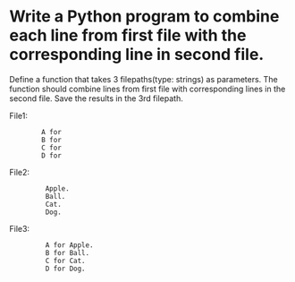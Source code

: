 # Write a Python program to combine each line from first file with the corresponding line in second file.
 Define a function that takes 3 filepaths(type: strings) as parameters.
 The function should combine lines from first file with corresponding lines in the second file.
 Save the results in the 3rd filepath.
 
 File1:
 
            A for
            B for
            C for
            D for

 File2:
 
             Apple.
             Ball.
             Cat.
             Dog.
 
 File3:
 
             A for Apple.
             B for Ball.
             C for Cat.
             D for Dog.